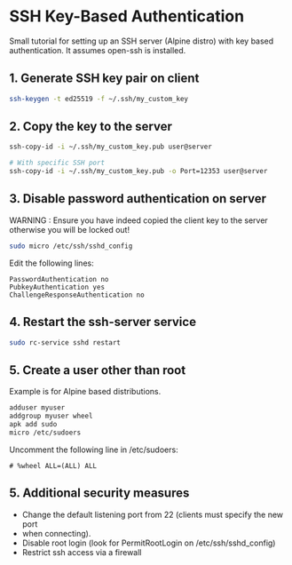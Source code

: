# SSH Key-Based Authentication 

Small tutorial for setting up an SSH server (Alpine distro) with key based
authentication. It assumes open-ssh is installed.

## 1. Generate SSH key pair on client

```bash
ssh-keygen -t ed25519 -f ~/.ssh/my_custom_key
```

## 2. Copy the key to the server

```bash
ssh-copy-id -i ~/.ssh/my_custom_key.pub user@server

# With specific SSH port
ssh-copy-id -i ~/.ssh/my_custom_key.pub -o Port=12353 user@server

```

## 3. Disable password authentication on server

WARNING : Ensure you have indeed copied the client key to the server otherwise
you will be locked out!

```bash
sudo micro /etc/ssh/sshd_config
```

Edit the following lines:

```
PasswordAuthentication no
PubkeyAuthentication yes
ChallengeResponseAuthentication no
```

## 4. Restart the ssh-server service

```bash
sudo rc-service sshd restart
```

## 5. Create a user other than root

Example is for Alpine based distributions.

```bash
adduser myuser
addgroup myuser wheel
apk add sudo
micro /etc/sudoers
```

Uncomment the following line in /etc/sudoers:

```
# %wheel ALL=(ALL) ALL
```

## 5. Additional security measures

* Change the default listening port from 22 (clients must specify the new port
* when connecting).
* Disable root login (look for PermitRootLogin on /etc/ssh/sshd_config)
* Restrict ssh access via a firewall